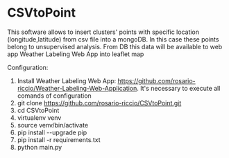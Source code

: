 # CSVtoPoint
This software allows to insert clusters' points with specific location (longitude,latitude) from  csv file into a mongoDB. In this case these points belong to unsupervised analysis. From DB this data will be available to web app Weather Labeling Web App into leaflet map

Configuration:

1. Install Weather Labeling Web App: https://github.com/rosario-riccio/Weather-Labeling-Web-Application. It's necessary to execute all comands of configuration
2. git clone https://github.com/rosario-riccio/CSVtoPoint.git
3. cd CSVtoPoint
4. virtualenv venv
5. source venv/bin/activate
6. pip install --upgrade pip
7. pip install -r requirements.txt
8. python main.py
